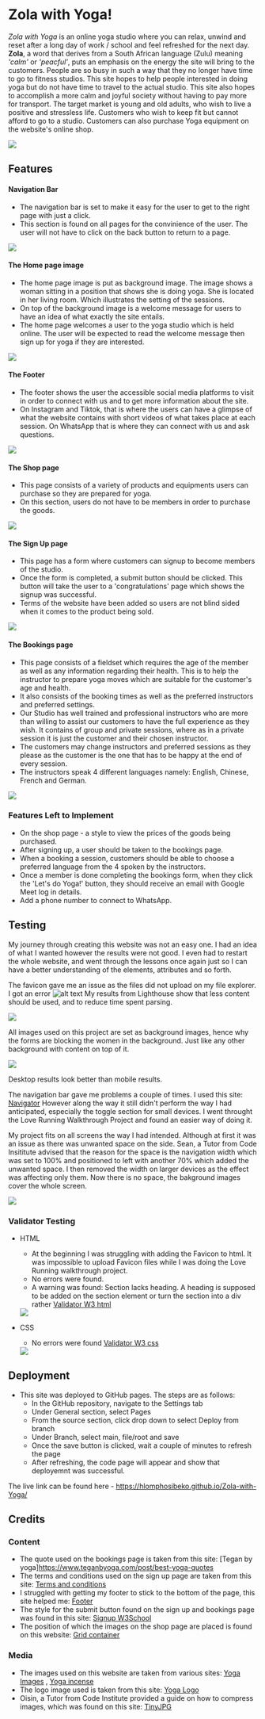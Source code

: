 # Zola with Yoga!

*Zola with Yoga* is an online yoga studio where you can relax, unwind and reset after a long day of work / school and feel refreshed for the next day. **Zola**, a word that derives from a South African language (Zulu) meaning *'calm'* or *'peacful'*, puts an emphasis on the energy the site will bring to the customers. People are so busy in such a way that they no longer have time to go to fitness studios. This site hopes to help people interested in doing yoga but do not have time to travel to the actual studio. This site also hopes to accomplish a more calm and joyful society without having to pay more for transport. The target market is young and old adults, who wish to live a positive and stressless life. Customers who wish to keep fit but cannot afford to go to a studio.  Customers can also purchase Yoga equipment on the website's online shop. 

<img src="README.md_docs/image-1.png">

## Features

#### Navigation Bar
- The navigation bar is set to make it easy for the user to get to the right page with just a click. 
- This section is found on all pages for the convinience of the user. The user will not have to click on the back button to return to a page.

<img src="README.md_docs/image-2.png">

#### The Home page image
- The home page image is put as background image. The image shows a woman sitting in a position that shows she is doing yoga. She is located in her living room. Which illustrates the setting of the sessions.
- On top of the background image is a welcome message for users to have an idea of what exactly the site entails.
- The home page welcomes a user to the yoga studio which is held online. The user will be expected to read the welcome message then sign up for yoga if they are interested.

<img src="README.md_docs/image-3.png">

#### The Footer
- The footer shows the user the accessible social media platforms to visit in order to connect with us and to get more information about the site.
- On Instagram and Tiktok, that is where the users can have a glimpse of what the website contains with short videos of what takes place at each session. On WhatsApp that is where they can connect with us and ask questions.

<img src="README.md_docs/footer.png">

#### The Shop page
- This page consists of a variety of products and equipments users can purchase so they are prepared for yoga.
- On this section, users do not have to be members in order to purchase the goods.

<img src="README.md_docs/image-7.png">

#### The Sign Up page
- This page has a form where customers can signup to become members of the studio.
- Once the form is completed, a submit button should be clicked. This button will take the user to a 'congratulations' page which shows the signup was successful.
- Terms of the website have been added so users are not blind sided when it comes to the product being sold.

<img src="README.md_docs/signup-page.png">

#### The Bookings page
- This page consists of a fieldset which requires the age of the member as well as any information regarding their health. This is to help the instructor to prepare yoga moves which are suitable for the customer's age and health.  
- It also consists of the booking times as well as the preferred instructors and preferred settings.
- Our Studio has well trained and professional instructors who are more than willing to assist our customers to have the full experience as they wish. It contains of group and private sessions, where as in a private session it is just the customer and their chosen instructor.
- The customers may change instructors and preferred sessions as they please as the customer is the one that has to be happy at the end of every session.
- The instructors speak 4 different languages namely: English, Chinese, French and German.

<img src="README.md_docs/bookings.png">

### Features Left to Implement
* On the shop page - a style to view the prices of the goods being purchased.
* After signing up, a user should be taken to the bookings page.
* When a booking a session, customers should be able to choose a preferred language from the 4 spoken by the instructors.
* Once a member is done completing the bookings form, when they click the 'Let's do Yoga!' button, they should receive an email with Google Meet log in details.
* Add a phone number to connect to WhatsApp.

## Testing
My journey through creating this website was not an easy one. I had an idea of what I wanted however the results were not good. I even had to restart the whole website, and went through the lessons once again just so I can have a better understanding of the elements, attributes and so forth.  

The favicon gave me an issue as the files did not upload on my file explorer. I got an error
![alt text](image-1.png)
My results from Lighthouse show that less content should be used, and to reduce time spent parsing.

<img src="./README.md_docs/Lighthouse-results.png"> 

All images used on this project are set as background images, hence why the forms are blocking the women in the background. Just like any other background with content on top of it.

<img src="./README.md_docs/Lighthouse1.png">

Desktop results look better than mobile results.

The navigation bar gave me problems a couple of times. I used this site: [Navigator](https://stackoverflow.com/questions/42095405/logo-and-navigation-bar-inline#:~:text=You%20could%20also%20simply%20put,align%20to%20center%20things%20horizontally.) However along the way it still didn't perform the way I had anticipated, especially the toggle section for small devices. I went throught the Love Running Walkthrough Project and found an easier way of doing it.

My project fits on all screens the way I had intended. Although at first it was an issue as there was unwanted space on the side. Sean, a Tutor from Code Insititute advised that the reason for the space is the navigation width which was set to 100% and positioned to left with another 70% which added the unwanted space. I then removed the width on larger devices as the effect was affecting only them. Now there is no space, the bakground images cover the whole screen.

<img src="./README.md_docs/Navigation-css.png">

### Validator Testing
* HTML
    - At the beginning I was struggling with adding the Favicon to html. It was impossible to upload Favicon files while I was doing the Love Running walkthrough project.
    - No errors were found.
    - A warning was found: Section lacks heading. A heading is supposed to be added on the section element or turn the section into a div rather [Validator W3 html](https://validator.w3.org/nu/#textarea)

    <img src="README.md_docs/image-4.png">

* CSS
    - No errors were found [Validator W3 css](https://jigsaw.w3.org/css-validator/validator)
    
    <img src="README.md_docs/image-5.png">

## Deployment
* This site was deployed to GitHub pages. The steps are as follows:
    - In the GitHub repository, navigate to the Settings tab
    - Under General section, select Pages
    - From the source section, click drop down to select Deploy from branch 
    - Under Branch, select main, file/root and save  
    - Once the save button is clicked, wait a couple of minutes to refresh the page
    - After refreshing, the code page will appear and show that deployemnt was successful.

The live link can be found here - https://hlomphosibeko.github.io/Zola-with-Yoga/

## Credits
### Content 
* The quote used on the bookings page is taken from this site: [Tegan by yoga]https://www.teganbyoga.com/post/best-yoga-quotes
* The terms and conditions used on the sign up page are taken from this site: [Terms and conditions](https://yogauonline.com/terms-and-conditions/)
* I struggled with getting my footer to stick to the bottom of the page, this site helped me: [Footer](https://www.w3schools.com/howto/tryit.asp?filename=tryhow_css_fixed_footer)
* The style for the submit button found on the sign up and bookings page was found in this site: [Signup W3School](https://www.w3schools.com/css/tryit.asp?filename=trycss_buttons_animate3)
* The position of which the images on the shop page are placed is found on this website: [Grid container](https://www.shecodes.io/athena/22284-how-to-scale-images-with-different-sizes-in-a-css-grid#:~:text=If%20your%20pictures%20have%20different,resized%20to%20fit%20its%20container.)


### Media
* The images used on this website are taken from various sites: [Yoga Images](https://www.pexels.com/search/yoga/) , [Yoga incense](https://www.pexels.com/search/incense/)
* The logo image used is taken from this site: [Yoga Logo](https://www.canva.com/design/play?type=TAB7AVEOUWQ&category=tACZCvjI6mE&locale=de-DE)
* Oisin, a Tutor from Code Institute provided a guide on how to compress images, which was found on this site: [TinyJPG](https://tinyjpg.com/)